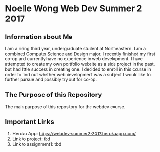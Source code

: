 # **Noelle Wong Web Dev Summer 2 2017**
## **Information about Me**
I am a rising third year, undergraduate student at Northeastern. I am a combined Computer Science and Design major. I recently finished my first co-op and currently have no experience in web development. I have attempted to create my own portfolio website as a side project in the past, but had little success in creating one. I decided to enroll in this course in order to find out whether web development was a subject I would like to further pursue and possibly try out for co-op.

## **The Purpose of this Repository**
The main purpose of this repository for the webdev course.

## **Important Links**
1. Heroku App: https://webdev-summer2-2017.herokuapp.com/
2. Link to project: tbd
3. Link to assignment1: tbd
